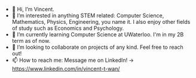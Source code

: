 - 👋 Hi, I’m Vincent.
- 👀 I’m interested in anything STEM related: Computer Science, Mathematics, Physics, Engineering, you name it. I also enjoy other fields of study such as Economics and Psychology.
- 🌱 I’m currently learning Computer Science at UWaterloo. I'm in my 2B term as of now.
- 💞️ I’m looking to collaborate on projects of any kind. Feel free to reach out!
- 📫 How to reach me: Message me on LinkedIn! -> https://www.linkedin.com/in/vincent-t-wan/

<!---
vincent-t-wan/vincent-t-wan is a ✨ special ✨ repository because its `README.md` (this file) appears on your GitHub profile.
You can click the Preview link to take a look at your changes.
--->
